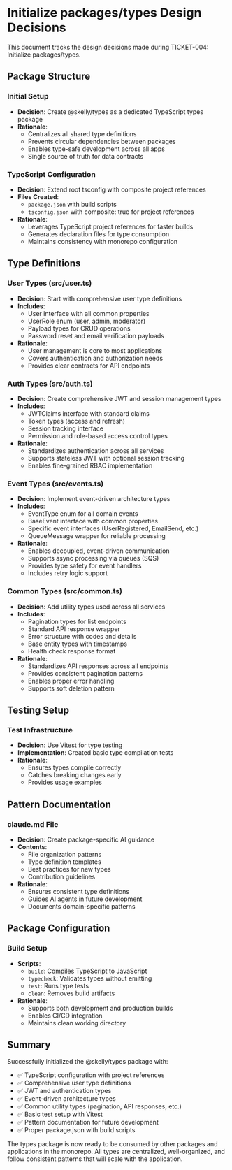 # Initialize packages/types Design Decisions

This document tracks the design decisions made during TICKET-004: Initialize packages/types.

## Package Structure

### Initial Setup
- **Decision**: Create @skelly/types as a dedicated TypeScript types package
- **Rationale**: 
  - Centralizes all shared type definitions
  - Prevents circular dependencies between packages
  - Enables type-safe development across all apps
  - Single source of truth for data contracts

### TypeScript Configuration
- **Decision**: Extend root tsconfig with composite project references
- **Files Created**: 
  - `package.json` with build scripts
  - `tsconfig.json` with composite: true for project references
- **Rationale**:
  - Leverages TypeScript project references for faster builds
  - Generates declaration files for type consumption
  - Maintains consistency with monorepo configuration

## Type Definitions

### User Types (src/user.ts)
- **Decision**: Start with comprehensive user type definitions
- **Includes**:
  - User interface with all common properties
  - UserRole enum (user, admin, moderator)
  - Payload types for CRUD operations
  - Password reset and email verification payloads
- **Rationale**:
  - User management is core to most applications
  - Covers authentication and authorization needs
  - Provides clear contracts for API endpoints

### Auth Types (src/auth.ts)
- **Decision**: Create comprehensive JWT and session management types
- **Includes**:
  - JWTClaims interface with standard claims
  - Token types (access and refresh)
  - Session tracking interface
  - Permission and role-based access control types
- **Rationale**:
  - Standardizes authentication across all services
  - Supports stateless JWT with optional session tracking
  - Enables fine-grained RBAC implementation

### Event Types (src/events.ts)
- **Decision**: Implement event-driven architecture types
- **Includes**:
  - EventType enum for all domain events
  - BaseEvent interface with common properties
  - Specific event interfaces (UserRegistered, EmailSend, etc.)
  - QueueMessage wrapper for reliable processing
- **Rationale**:
  - Enables decoupled, event-driven communication
  - Supports async processing via queues (SQS)
  - Provides type safety for event handlers
  - Includes retry logic support

### Common Types (src/common.ts)
- **Decision**: Add utility types used across all services
- **Includes**:
  - Pagination types for list endpoints
  - Standard API response wrapper
  - Error structure with codes and details
  - Base entity types with timestamps
  - Health check response format
- **Rationale**:
  - Standardizes API responses across all endpoints
  - Provides consistent pagination patterns
  - Enables proper error handling
  - Supports soft deletion pattern

## Testing Setup

### Test Infrastructure
- **Decision**: Use Vitest for type testing
- **Implementation**: Created basic type compilation tests
- **Rationale**:
  - Ensures types compile correctly
  - Catches breaking changes early
  - Provides usage examples

## Pattern Documentation

### claude.md File
- **Decision**: Create package-specific AI guidance
- **Contents**:
  - File organization patterns
  - Type definition templates
  - Best practices for new types
  - Contribution guidelines
- **Rationale**:
  - Ensures consistent type definitions
  - Guides AI agents in future development
  - Documents domain-specific patterns

## Package Configuration

### Build Setup
- **Scripts**:
  - `build`: Compiles TypeScript to JavaScript
  - `typecheck`: Validates types without emitting
  - `test`: Runs type tests
  - `clean`: Removes build artifacts
- **Rationale**:
  - Supports both development and production builds
  - Enables CI/CD integration
  - Maintains clean working directory

## Summary

Successfully initialized the @skelly/types package with:
- ✅ TypeScript configuration with project references
- ✅ Comprehensive user type definitions
- ✅ JWT and authentication types
- ✅ Event-driven architecture types
- ✅ Common utility types (pagination, API responses, etc.)
- ✅ Basic test setup with Vitest
- ✅ Pattern documentation for future development
- ✅ Proper package.json with build scripts

The types package is now ready to be consumed by other packages and applications in the monorepo. All types are centralized, well-organized, and follow consistent patterns that will scale with the application.
